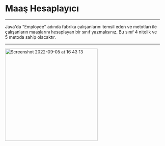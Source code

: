 # Maaş Hesaplayıcı

---

Java'da "Employee" adında fabrika çalışanlarını temsil eden ve metotları ile çalışanların maaşlarını hesaplayan bir sınıf yazmalısınız. Bu sınıf 4 nitelik ve 5 metoda sahip olacaktır.

---

<img width="301" alt="Screenshot 2022-09-05 at 16 43 13" src="https://user-images.githubusercontent.com/72032853/188463414-c3d453f7-f586-4c8a-a2d6-bf68326c67e8.png">
